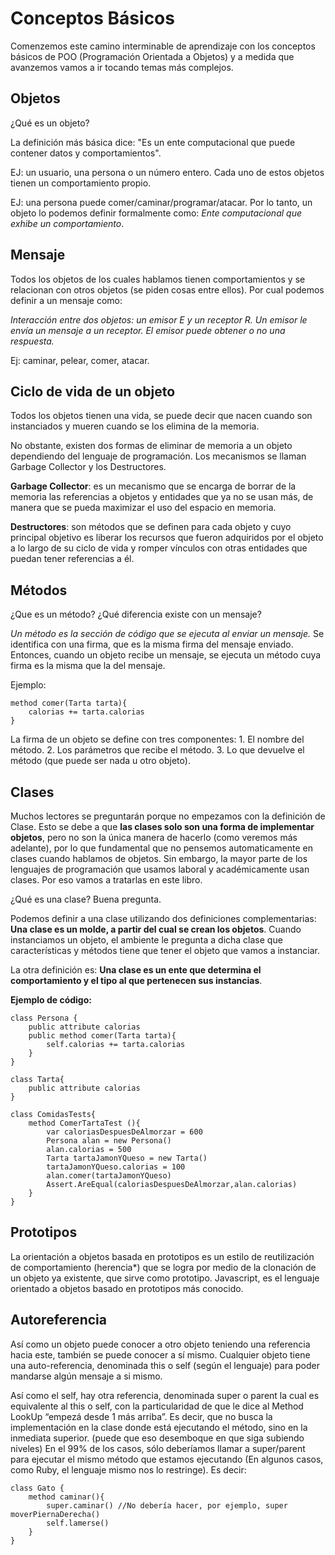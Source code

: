 # Conceptos Básicos

Comenzemos este camino interminable de aprendizaje con los conceptos básicos de POO \(Programación Orientada a Objetos\) y a medida que avanzemos vamos a ir tocando temas más complejos.

## Objetos

¿Qué es un objeto?

La definición más básica dice: "Es un ente computacional que puede contener datos y comportamientos".

EJ: un usuario, una persona o un número entero. Cada uno de estos objetos tienen un comportamiento propio.

EJ: una persona puede comer/caminar/programar/atacar. Por lo tanto, un objeto lo podemos definir formalmente como: _Ente computacional que exhibe un comportamiento_.

## Mensaje

Todos los objetos de los cuales hablamos tienen comportamientos y se relacionan con otros objetos \(se piden cosas entre ellos\). Por cual podemos definir a un mensaje como:

_Interacción entre dos objetos: un emisor E y un receptor R. Un emisor le envía un mensaje a un receptor. El emisor puede obtener o no una respuesta._

Ej: caminar, pelear, comer, atacar.

## Ciclo de vida de un objeto

Todos los objetos tienen una vida, se puede decir que nacen cuando son instanciados y mueren cuando se los elimina de la memoria.

No obstante, existen dos formas de eliminar de memoria a un objeto dependiendo del lenguaje de programación. Los mecanismos se llaman Garbage Collector y los Destructores.

**Garbage Collector**: es un mecanismo que se encarga de borrar de la memoria las referencias a objetos y entidades que ya no se usan más, de manera que se pueda maximizar el uso del espacio en memoria.

**Destructores**: son métodos que se definen para cada objeto y cuyo principal objetivo es liberar los recursos que fueron adquiridos por el objeto a lo largo de su ciclo de vida y romper vínculos con otras entidades que puedan tener referencias a él.

## Métodos

¿Que es un método? ¿Qué diferencia existe con un mensaje?

_Un método es la sección de código que se ejecuta al enviar un mensaje._  Se identifica con una firma, que es la misma firma del mensaje enviado. Entonces, cuando un objeto recibe un mensaje, se ejecuta un método cuya firma es la misma que la del mensaje.

Ejemplo:

```text
method comer(Tarta tarta){
    calorias += tarta.calorias
}  
```

La firma de un objeto se define con tres componentes: 1. El nombre del método. 2. Los parámetros que recibe el método. 3. Lo que devuelve el método \(que puede ser nada u otro objeto\).

## Clases

Muchos lectores se preguntarán porque no empezamos con la definición de Clase. Esto se debe a que **las clases solo son una forma de implementar objetos**, pero no son la única manera de hacerlo \(como veremos más adelante\), por lo que fundamental que no pensemos automaticamente en clases cuando hablamos de objetos. Sin embargo, la mayor parte de los lenguajes de programación que usamos laboral y académicamente usan clases. Por eso vamos a tratarlas en este libro.

¿Qué es una clase? Buena pregunta.

Podemos definir a una clase utilizando dos definiciones complementarias: **Una clase es un molde, a partir del cual se crean los objetos**. Cuando instanciamos un objeto, el ambiente le pregunta a dicha clase que características y métodos tiene que tener el objeto que vamos a instanciar.

La otra definición es: **Una clase es un ente que determina el comportamiento y el tipo al que pertenecen sus instancias**.

**Ejemplo de código:**

```text
class Persona {
    public attribute calorias
    public method comer(Tarta tarta){
        self.calorias += tarta.calorias
    }
}

class Tarta{
    public attribute calorias
}

class ComidasTests{
    method ComerTartaTest (){
        var caloriasDespuesDeAlmorzar = 600
        Persona alan = new Persona()
        alan.calorias = 500
        Tarta tartaJamonYQueso = new Tarta()
        tartaJamonYQueso.calorias = 100
        alan.comer(tartaJamonYQueso)
        Assert.AreEqual(caloriasDespuesDeAlmorzar,alan.calorias)
    }
}
```

## Prototipos

La orientación a objetos basada en prototipos es un estilo de reutilización de comportamiento \(herencia\*\) que se logra por medio de la clonación de un objeto ya existente, que sirve como prototipo. Javascript, es el lenguaje orientado a objetos basado en prototipos más conocido.

## Autoreferencia

Así como un objeto puede conocer a otro objeto teniendo una referencia hacia este, también se puede conocer a sí mismo. Cualquier objeto tiene una auto-referencia, denominada this o self \(según el lenguaje\) para poder mandarse algún mensaje a si mismo.

Así como el self, hay otra referencia, denominada super o parent la cual es equivalente al this o self, con la particularidad de que le dice al Method LookUp “empezá desde 1 más arriba”. Es decir, que no busca la implementación en la clase donde está ejecutando el método, sino en la inmediata superior. \(puede que eso desemboque en que siga subiendo niveles\) En el 99% de los casos, sólo deberíamos llamar a super/parent para ejecutar el mismo método que estamos ejecutando \(En algunos casos, como Ruby, el lenguaje mismo nos lo restringe\). Es decir:

```text
class Gato {
    method caminar(){
        super.caminar() //No debería hacer, por ejemplo, super moverPiernaDerecha()
        self.lamerse()
    }
}
```

